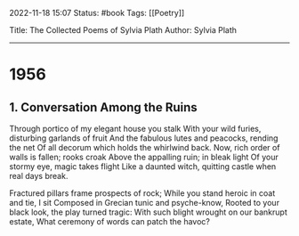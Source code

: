 2022-11-18 15:07
Status: #book 
Tags: [[Poetry]]

Title: The Collected Poems of Sylvia Plath
Author: Sylvia Plath

---

# 1956

## 1. Conversation Among the Ruins
Through portico of my elegant house you stalk
With your wild furies, disturbing garlands of fruit
And the fabulous lutes and peacocks, rending the net
Of all decorum which holds the whirlwind back.
Now, rich order of walls is fallen; rooks croak
Above the appalling ruin; in bleak light
Of your stormy eye, magic takes flight
Like a daunted witch, quitting castle when real days break.

Fractured pillars frame prospects of rock;
While you stand heroic in coat and tie, I sit
Composed in Grecian tunic and psyche-know,
Rooted to your black look, the play turned tragic:
With such blight wrought on our bankrupt estate,
What ceremony of words can patch the havoc?